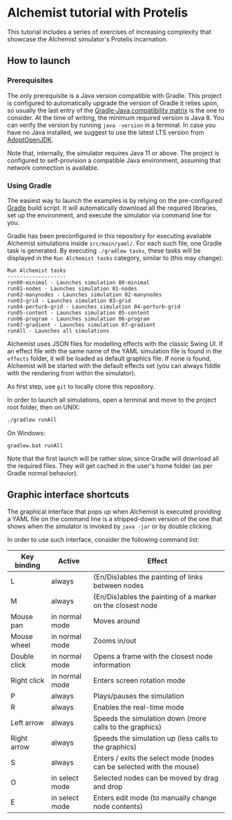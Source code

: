 # Alchemist tutorial with Protelis

This tutorial includes a series of exercises of increasing complexity that showcase the Alchemist simulator's Protelis incarnation.

## How to launch

### Prerequisites

The only prerequisite is a Java version compatible with Gradle.
This project is configured to automatically upgrade the version of Gradle it relies upon,
so usually the last entry of the [Gradle-Java compatibility matrix](https://docs.gradle.org/current/userguide/compatibility.html) is the one to consider.
At the time of writing, the minimum required version is Java 8.
You can verify the version by running `java -version` in a terminal.
In case you have no Java installed, we suggest to use the latest LTS version from [AdoptOpenJDK](https://adoptopenjdk.net/).

Note that, internally, the simulator requires Java 11 or above.
The project is configured to self-provision a compatible Java environment,
assuming that network connection is available.

### Using Gradle

The easiest way to launch the examples is by relying on the pre-configured [Gradle][Gradle] build script.
It will automatically download all the required libraries, set up the environment, and execute the simulator via command line for you.

Gradle has been preconfigured in this repository for executing available Alchemist simulations inside `src/main/yaml/`.
For each such file, one Gradle task is generated.
By executing `./gradlew tasks`, these tasks will be displayed in the `Run Alchemist tasks` category, similar to (this may change):

```
Run Alchemist tasks
-------------------
run00-minimal - Launches simulation 00-minimal
run01-nodes - Launches simulation 01-nodes
run02-manynodes - Launches simulation 02-manynodes
run03-grid - Launches simulation 03-grid
run04-perturb-grid - Launches simulation 04-perturb-grid
run05-content - Launches simulation 05-content
run06-program - Launches simulation 06-program
run07-gradient - Launches simulation 07-gradient
runAll - Launches all simulations

```

Alchemist uses JSON files for modelling effects with the classic Swing UI.
If an effect file with the same name of the YAML simulation file is found in the `effects` folder,
it will be loaded as default graphics file.
If none is found, Alchemist will be started with the default effects set
(you can always fiddle with the rendering from within the simulator).

As first step, use `git` to locally clone this repository.

In order to launch all simulations, open a terminal and move to the project root folder, then on UNIX:
```bash
./gradlew runAll
```
On Windows:
```
gradlew.bat runAll
```

Note that the first launch will be rather slow, since Gradle will download all the required files.
They will get cached in the user's home folder (as per Gradle normal behavior).

## Graphic interface shortcuts

The graphical interface that pops up when Alchemist is executed providing a YAML file on the command line is a stripped-down version of the one that shows when the simulator is invoked by `java -jar` or by double clicking.

In order to use such interface, consider the following command list:

| Key binding | Active          | Effect                                                                |
| ------------ | -------------- | --------------------------------------------------------------------- |
| L            | always         | (En/Dis)ables the painting of links between nodes                     |
| M            | always         | (En/Dis)ables the painting of a marker on the closest node            |
| Mouse pan    | in normal mode | Moves around                                                          |
| Mouse wheel  | in normal mode | Zooms in/out                                                          |
| Double click | in normal mode | Opens a frame with the closest node information                       |
| Right click  | in normal mode | Enters screen rotation mode                                           |
| P            | always         | Plays/pauses the simulation                                           |
| R            | always         | Enables the real-time mode                                            |
| Left arrow   | always         | Speeds the simulation down (more calls to the graphics)               |
| Right arrow  | always         | Speeds the simulation up (less calls to the graphics)                 |
| S            | always         | Enters / exits the select mode (nodes can be selected with the mouse) |
| O            | in select mode | Selected nodes can be moved by drag and drop                          |
| E            | in select mode | Enters edit mode (to manually change node contents)                   |

[Alchemist releases]: https://github.com/AlchemistSimulator/Alchemist/releases
[Gradle]: http://gradle.org/
